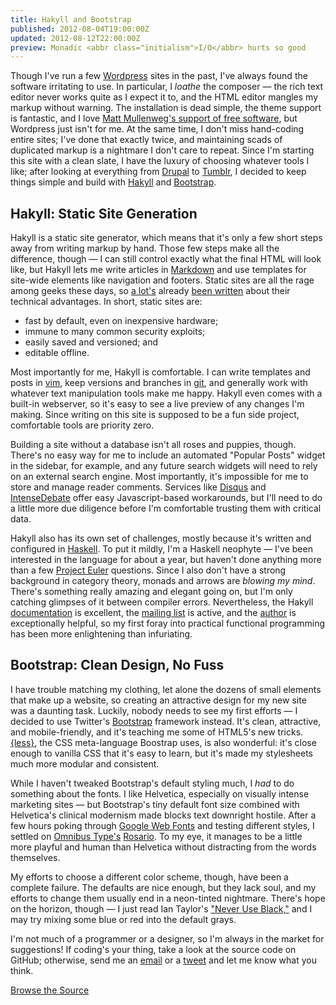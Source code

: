 ```yaml
---
title: Hakyll and Bootstrap
published: 2012-08-04T19:00:00Z
updated: 2012-08-12T22:00:00Z
preview: Monadic <abbr class="initialism">I/O</abbr> hurts so good
---
```


Though I've run a few [Wordpress][] sites in the past, I've always found the
software irritating to use. In particular, I *loathe* the composer &mdash; the
rich text editor never works quite as I expect it to, and the <abbr
class="initialism">HTML</abbr> editor mangles my markup without warning. The
installation is dead simple, the theme support is fantastic, and I love [Matt
Mullenweg's support of free software][gpl], but Wordpress just isn't for me.
At the same time, I don't miss hand-coding entire sites; I've done that exactly
twice, and maintaining scads of duplicated markup is a nightmare I don't care
to repeat.  Since I'm starting this site with a clean slate, I have the luxury
of choosing whatever tools I like; after looking at everything from [Drupal][]
to [Tumblr][], I decided to keep things simple and build with [Hakyll][] and
[Bootstrap][].

## Hakyll: Static Site Generation

Hakyll is a static site generator, which means that it's only a few short steps
away from writing markup by hand. Those few steps make all the difference,
though &mdash; I can still control exactly what the final <abbr
class="initialism">HTML</abbr> will look like, but Hakyll lets me write
articles in [Markdown][] and use templates for site-wide elements like
navigation and footers.  Static sites are all the rage among geeks
these days, so [a lot's][nanoc] already [been written][stevelosh] about their
technical advantages.  In short, static sites are:

* fast by default, even on inexpensive hardware;
* immune to many common security exploits;
* easily saved and versioned; and
* editable offline.

Most importantly for me, Hakyll is comfortable. I can write templates and posts
in [vim][], keep versions and branches in [git][], and generally work with
whatever text manipulation tools make me happy. Hakyll even comes with a
built-in webserver, so it's easy to see a live preview of any changes I'm
making. Since writing on this site is supposed to be a fun side project,
comfortable tools are priority zero.

Building a site without a database isn't all roses and puppies, though. There's
no easy way for me to include an automated "Popular Posts" widget in the
sidebar, for example, and any future search widgets will need to rely on an
external search engine. Most importantly, it's impossible for me to store and
manage reader comments. Services like [Disqus][] and [IntenseDebate][] offer
easy Javascript-based workarounds, but I'll need to do a little more due
diligence before I'm comfortable trusting them with critical data.

Hakyll also has its own set of challenges, mostly because it's written and
configured in [Haskell][]. To put it mildly, I'm a Haskell neophyte &mdash;
I've been interested in the language for about a year, but haven't done
anything more than a few [Project Euler][] questions. Since I also don't have a
strong background in category theory, monads and arrows are *blowing my mind*.
There's something really amazing and elegant going on, but I'm only catching
glimpses of it between compiler errors. Nevertheless, the Hakyll
[documentation][hakyll-docs] is excellent, the [mailing list][hakyll-list] is
active, and the [author][jasper] is exceptionally helpful, so my first foray
into practical functional programming has been more enlightening than
infuriating.

## Bootstrap: Clean Design, No Fuss

I have trouble matching my clothing, let alone the dozens of small elements
that make up a website, so creating an attractive design for my new site was a
daunting task. Luckily, nobody needs to see my first efforts &mdash; I decided
to use Twitter's [Bootstrap][] framework instead. It's clean, attractive, and
mobile-friendly, and it's teaching me some of <abbr
class="initialism">HTML</abbr>5's new tricks. [{less}][less], the <abbr
class="initialism">CSS</abbr> meta-language Boostrap uses, is also wonderful:
 it's close enough to vanilla <abbr class="initialism">CSS</abbr> that
it's easy to learn, but it's made my stylesheets much more modular and
consistent.

While I haven't tweaked Bootstrap's default styling much, I *had* to do
something about the fonts. I like Helvetica, especially on visually intense
marketing sites &mdash; but Bootstrap's tiny default font size combined with
Helvetica's clinical modernism made blocks text downright hostile. After a few
hours poking through [Google Web Fonts][webfonts] and testing different styles,
I settled on [Omnibus Type's][omnibus] [Rosario][rosario]. To my eye, it
manages to be a little more playful and human than Helvetica without
distracting from the words themselves.

My efforts to choose a different color scheme, though, have been a complete
failure. The defaults are nice enough, but they lack soul, and my efforts to
change them usually end in a neon-tinted nightmare. There's hope on the
horizon, though &mdash; I just read Ian Taylor's ["Never Use Black,"][black]
and I may try mixing some blue or red into the default grays.

I'm not much of a programmer or a designer, so I'm always in the market for
suggestions! If coding's your thing, take a look at the source code on GitHub;
otherwise, send me an [email](mailto:akshay@datahackermd.com) or a
[tweet](http://twitter.com/akshayshah) and let me know what you think.

<div class="pagination-centered">
  <a class="btn btn-primary" style="margin: 1em 0;" href="http://github.com/akshayjshah/datahackermd" title="Source Code on GitHub"><i class="icon-github"></i> Browse the Source</a>
</div><!-- .pagination-centered -->

[gpl]: http://ma.tt/tag/gpl/ "Matt Mullenweg on the GPL"
[WordPress]: http://www.wordpress.com "WordPress"
[Drupal]: http://drupal.org/ "Drupal"
[Tumblr]: https://www.tumblr.com/ "Tumblr"
[Hakyll]: http://jaspervdj.be/hakyll/ "Hakyll"
[Bootstrap]: http://twitter.github.com/bootstrap/ "Twitter Bootstrap"
[nanoc]: http://nanoc.stoneship.org/docs/1-introduction/ "Nanoc Documentation"
[stevelosh]: http://stevelosh.com/blog/2010/01/moving-from-django-to-hyde/ "Steve Losh: Moving from Django to Hyde"
[Markdown]: http://daringfireball.net/projects/markdown/ "Markdown"
[git]: http://git-scm.com/ "Git"
[Disqus]: http://disqus.com "Disqus"
[IntenseDebate]: http://intensedebate.com "IntenseDebate"
[Haskell]: http://www.haskell.org/haskellwiki/Haskell "HaskellWiki"
[hakyll-docs]: http://jaspervdj.be/hakyll/tutorials.html "Hakyll Tutorials"
[jasper]: http://jaspervdj.be "Jasper Van der Jeugt"
[hakyll-list]: http://groups.google.com/group/hakyll "Hakyll Google Group"
[less]: http://lesscss.org "{less}"
[webfonts]: http://www.google.com/webfonts "Google Web Fonts"
[omnibus]: http://www.omnibus-type.com/ "Omnibus Type"
[rosario]: http://www.google.com/webfonts/specimen/Rosario "Rosario"
[black]: http://ianstormtaylor.com/design-tip-never-use-black/ "Design Tip: Never User Black"
[vim]: http://stevelosh.com/blog/2010/09/coming-home-to-vim/ "Steve Losh: Coming Home to Vim"
[Project Euler]: http://projecteuler.net/ "Project Euler"
